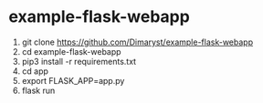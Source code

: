 # example-flask-webapp
1. git clone https://github.com/Dimaryst/example-flask-webapp
2. cd example-flask-webapp
3. pip3 install -r requirements.txt
4. cd app
5. export FLASK_APP=app.py
6. flask run
